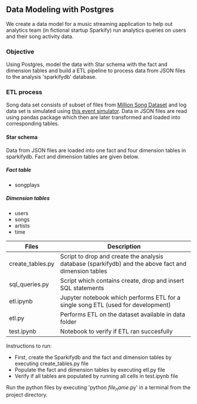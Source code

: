 ## Data Modeling with Postgres 

We create a data model for a music streaming application to help out analytics team (in fictional startup Sparkify) run analytics queries on users and their song activity data. 

### Objective
Using Postgres, model the data with Star schema with the fact and dimension tables and build a ETL pipeline to process data from JSON files to the analysis 'sparkifydb' database. 

### ETL process
Song data set consists of subset of files from [Million Song Dataset](http://millionsongdataset.com/) and log data set is simulated using [this event simulator](https://github.com/Interana/eventsim).
Data in JSON files are read using pandas package which then are later transformed and loaded into corresponding tables.

#### Star schema
Data from JSON files are loaded into one fact and four dimension tables in sparkifydb. Fact and dimension tables are given below. 

##### Fact table
- songplays

##### Dimension tables
- users
- songs
- artists
- time

| Files | Description |
|-------|-------------|
|create_tables.py| Script to drop and create the analysis database (sparkifydb) and the above fact and dimension tables|
|sql_queries.py| Script which contains create, drop and insert SQL statements|
|etl.ipynb| Jupyter notebook  which performs ETL for a single song ETL (used for development) |
|etl.py| Performs ETL on the dataset available in data folder |
|test.ipynb| Notebook to verify if ETL ran succesfully |

Instructions to run:

- First, create the Sparkifydb and the fact and dimension tables by executing create_tables.py file 
- Populate the fact and dimension tables by executing etl.py file 
- Verify if all tables are populated by running all cells in test.ipynb file

Run the python files by executing 'python $file_name$.py' in a terminal from the project directory. 
